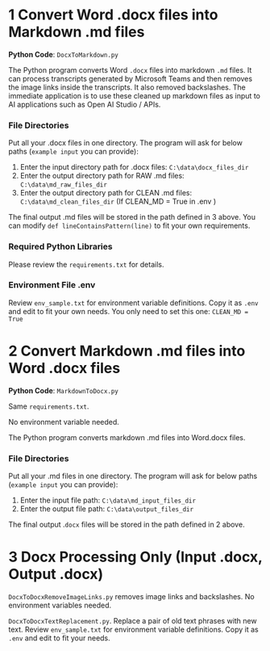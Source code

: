 # 1 Convert Word .docx files into Markdown .md files

**Python Code**: `DocxToMarkdown.py` 

The Python program converts Word `.docx` files into markdown `.md` files. It can process transcripts generated by Microsoft Teams and then removes the image links inside the transcripts. It also removed backslashes. The immediate application is to use these cleaned up markdown files as input to AI applications such as Open AI Studio / APIs. 

### File Directories 

Put all your .docx files in one directory. The program will ask for below paths (`example input` you can provide):

1. Enter the input directory path for .docx files: `C:\data\docx_files_dir`
2. Enter the output directory path for RAW .md files: `C:\data\md_raw_files_dir` 
3. Enter the output directory path for CLEAN .md files: `C:\data\md_clean_files_dir` (If CLEAN_MD = True in .env )

The final output .md files will be stored in the path defined in 3 above. You can modify  `def lineContainsPattern(line)` to fit your own requirements. 

### Required Python Libraries 

Please review the `requirements.txt` for details. 

### Environment File .env

Review `env_sample.txt` for environment variable definitions. Copy it as `.env` and edit to fit your own needs. You only need to set this one: `CLEAN_MD = True` 

# 2 Convert Markdown .md files into Word .docx files

**Python Code**: `MarkdownToDocx.py` 

Same `requirements.txt`. 

No environment variable needed. 

The Python program converts markdown .md files into Word.docx files.

### File Directories 

Put all your .md files in one directory. The program will ask for below paths (`example input` you can provide):

1. Enter the input file path: `C:\data\md_input_files_dir`
2. Enter the output file path: `C:\data\output_files_dir`

The final output .`docx` files will be stored in the path defined in 2 above.

# 3 Docx Processing Only (Input .docx, Output .docx)

`DocxToDocxRemoveImageLinks.py` removes image links and backslashes. No environment variables needed. 

`DocxToDocxTextReplacement.py`.  Replace a pair of old text phrases with new text. Review `env_sample.txt` for environment variable definitions. Copy it as `.env` and edit to fit your needs. 

